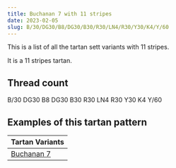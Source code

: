 ```yaml
---
title: Buchanan 7 with 11 stripes
date: 2023-02-05
slug: B/30/DG30/B8/DG30/B30/R30/LN4/R30/Y30/K4/Y/60
---
```

This is a list of all the tartan sett variants with 11 stripes.

It is a 11 stripes tartan.


## Thread count
B/30 DG30 B8 DG30 B30 R30 LN4 R30 Y30 K4 Y/60

## Examples of this tartan pattern

| Tartan Variants |
|---------------|
| [Buchanan 7](/variants/b/30/dg30/b8/dg30/b30/r30/ln4/r30/y30/k4/y/60-b304080-dg004010-k000000-lne0e0e0-rc00000-yf0c000)||
